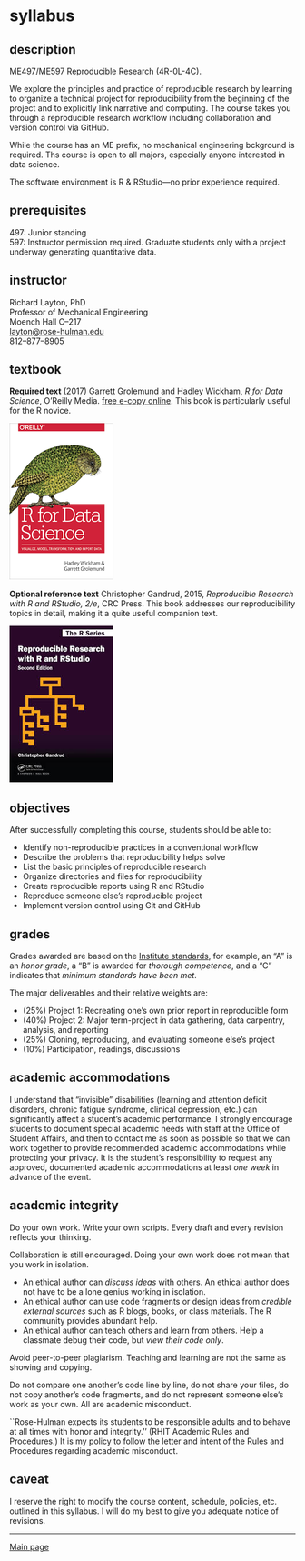 
# syllabus

## description

ME497/ME597 Reproducible Research (4R-0L-4C).

We explore the principles and practice of reproducible research by
learning to organize a technical project for reproducibility from the
beginning of the project and to explicitly link narrative and computing.
The course takes you through a reproducible research workflow including
collaboration and version control via GitHub.

While the course has an ME prefix, no mechanical engineering bckground
is required. Ths course is open to all majors, especially anyone
interested in data science.

The software environment is R & RStudio—no prior experience required.

## prerequisites

497: Junior standing  
597: Instructor permission required. Graduate students only with a
project underway generating quantitative data.

## instructor

Richard Layton, PhD  
Professor of Mechanical Engineering  
Moench Hall C–217  
<layton@rose-hulman.edu>  
812–877–8905

## textbook

**Required text** (2017) Garrett Grolemund and Hadley Wickham, *R for
Data Science*, O’Reilly Media. [free e-copy
online](http://r4ds.had.co.nz/). This book is particularly useful for
the R novice.

![](../resources/images/r-4-data-science-cover.png)

**Optional reference text** Christopher Gandrud, 2015, *Reproducible
Research with R and RStudio, 2/e*, CRC Press. This book addresses our
reproducibility topics in detail, making it a quite useful companion
text.

![](../resources/images/gandrud-cover.jpg)

## objectives

After successfully completing this course, students should be able to:

  - Identify non-reproducible practices in a conventional workflow
  - Describe the problems that reproducibility helps solve
  - List the basic principles of reproducible research
  - Organize directories and files for reproducibility
  - Create reproducible reports using R and RStudio
  - Reproduce someone else’s reproducible project
  - Implement version control using Git and GitHub

## grades

Grades awarded are based on the [Institute
standards](https://www.rose-hulman.edu/campus-life/student-services/registrar/rules-and-procedures/grades.html),
for example, an “A” is an *honor grade*, a “B” is awarded for *thorough
competence*, and a “C” indicates that *minimum standards have been met*.

The major deliverables and their relative weights are:

  - (25%) Project 1: Recreating one’s own prior report in reproducible
    form
  - (40%) Project 2: Major term-project in data gathering, data
    carpentry, analysis, and reporting
  - (25%) Cloning, reproducing, and evaluating someone else’s project
  - (10%) Participation, readings, discussions

## academic accommodations

I understand that “invisible” disabilities (learning and attention
deficit disorders, chronic fatigue syndrome, clinical depression, etc.)
can significantly affect a student’s academic performance. I strongly
encourage students to document special academic needs with staff at the
Office of Student Affairs, and then to contact me as soon as possible so
that we can work together to provide recommended academic accommodations
while protecting your privacy. It is the student’s responsibility to
request any approved, documented academic accommodations at least *one
week* in advance of the event.

## academic integrity

Do your own work. Write your own scripts. Every draft and every revision
reflects your thinking.

Collaboration is still encouraged. Doing your own work does not mean
that you work in isolation.

  - An ethical author can *discuss ideas* with others. An ethical author
    does not have to be a lone genius working in isolation.
  - An ethical author can use code fragments or design ideas from
    *credible external sources* such as R blogs, books, or class
    materials. The R community provides abundant help.
  - An ethical author can teach others and learn from others. Help a
    classmate debug their code, but *view their code only*.

Avoid peer-to-peer plagiarism. Teaching and learning are not the same as
showing and copying.

Do not compare one another’s code line by line, do not share your files,
do not copy another’s code fragments, and do not represent someone
else’s work as your own. All are academic misconduct.

\`\`Rose-Hulman expects its students to be responsible adults and to
behave at all times with honor and integrity.’’ (RHIT Academic Rules and
Procedures.) It is my policy to follow the letter and intent of the
Rules and Procedures regarding academic misconduct.

## caveat

I reserve the right to modify the course content, schedule, policies,
etc. outlined in this syllabus. I will do my best to give you adequate
notice of revisions.

-----

[Main page](../README.md)
